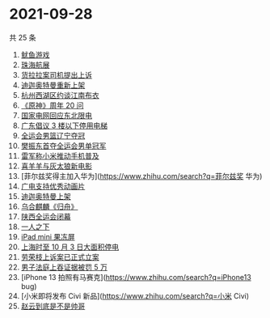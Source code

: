 # 2021-09-28

共 25 条

<!-- BEGIN -->
<!-- 最后更新时间 Tue Sep 28 2021 12:08:05 GMT+0800 (China Standard Time) -->

1. [鱿鱼游戏](https://www.zhihu.com/search?q=鱿鱼游戏)
1. [珠海航展](https://www.zhihu.com/search?q=珠海航展)
1. [货拉拉案司机提出上诉](https://www.zhihu.com/search?q=货拉拉)
1. [迪迦奥特曼重新上架](https://www.zhihu.com/search?q=迪迦奥特曼)
1. [杭州西湖区约谈江南布衣](https://www.zhihu.com/search?q=江南布衣)
1. [《原神》周年 20 问](https://www.zhihu.com/search?q=原神)
1. [国家电网回应东北限电](https://www.zhihu.com/search?q=东北限电)
1. [广东倡议 3 楼以下停用电梯](https://www.zhihu.com/search?q=电梯停用)
1. [全运会男篮辽宁夺冠](https://www.zhihu.com/search?q=全运会男篮)
1. [樊振东首夺全运会男单冠军](https://www.zhihu.com/search?q=樊振东)
1. [雷军称小米推动手机普及](https://www.zhihu.com/search?q=雷军小米)
1. [喜羊羊与灰太狼新电影](https://www.zhihu.com/search?q=喜羊羊与灰太狼)
1. [菲尔兹奖得主加入华为](https://www.zhihu.com/search?q=菲尔兹奖 华为)
1. [广电支持优秀动画片](https://www.zhihu.com/search?q=动画片)
1. [迪迦奥特曼上架](https://www.zhihu.com/search?q=迪迦奥特曼)
1. [乌合麒麟《归舟》](https://www.zhihu.com/search?q=乌合麒麟)
1. [陕西全运会闭幕](https://www.zhihu.com/search?q=全运会)
1. [一人之下](https://www.zhihu.com/search?q=一人之下)
1. [iPad mini 果冻屏](https://www.zhihu.com/search?q=ipadmini6)
1. [上海时至 10 月 3 日大面积停电](https://www.zhihu.com/search?q=上海停电)
1. [劳荣枝上诉案已正式立案](https://www.zhihu.com/search?q=劳荣枝)
1. [男子法庭上吞证据被罚 5 万](https://www.zhihu.com/search?q=吞证据)
1. [iPhone 13 拍照有马赛克](https://www.zhihu.com/search?q=iPhone13 bug)
1. [小米即将发布 Civi 新品](https://www.zhihu.com/search?q=小米 Civi)
1. [赵云到底是不是帅哥](https://www.zhihu.com/search?q=赵云)

<!-- END -->
